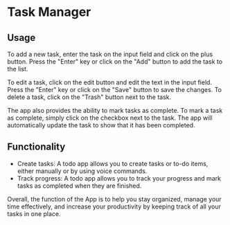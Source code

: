 # Task Manager

## Usage

To add a new task, enter the task on the input field and click on the plus button. Press the "Enter" key or click on the "Add" button to add the task to the list.

To edit a task, click on the edit button and edit the text in the input field. Press the "Enter" key or click on the "Save" button to save the changes.
To delete a task, click on the "Trash" button next to the task.

The app also provides the ability to mark tasks as complete. To mark a task as complete, simply click on the checkbox next to the task. The app will automatically update the task to show that it has been completed.

## Functionality

- Create tasks: A todo app allows you to create tasks or to-do items, either manually or by using voice commands.
- Track progress: A todo app allows you to track your progress and mark tasks as completed when they are finished.

Overall, the function of the App is to help you stay organized, manage your time effectively, and increase your productivity by keeping track of all your tasks in one place.
